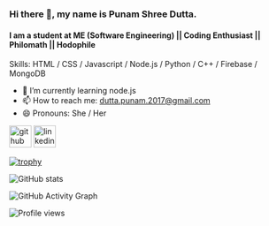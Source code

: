 ### Hi there 👋, my name is Punam Shree Dutta.
#### I am a student at ME (Software Engineering) || Coding Enthusiast || Philomath || Hodophile

Skills: HTML / CSS / Javascript / Node.js / Python / C++ / Firebase / MongoDB
 
- 🌱 I’m currently learning node.js 
- 📫 How to reach me: dutta.punam.2017@gmail.com 
- 😄 Pronouns: She / Her 


[<img src='https://cdn.jsdelivr.net/npm/simple-icons@3.0.1/icons/github.svg' alt='github' height='40'>](https://github.com/Git-punam)  [<img src='https://cdn.jsdelivr.net/npm/simple-icons@3.0.1/icons/linkedin.svg' alt='linkedin' height='40'>](https://www.linkedin.com/in/punam-shree-dutta-70006a76/)  

[![trophy](https://github-profile-trophy.vercel.app/?username=Git-punam)](https://github.com/ryo-ma/github-profile-trophy)

![GitHub stats](https://github-readme-stats.vercel.app/api?username=Git-punam&show_icons=true)  

![GitHub Activity Graph](https://activity-graph.herokuapp.com/graph?username=Git-punam)  


![Profile views](https://gpvc.arturio.dev/Git-punam)  
